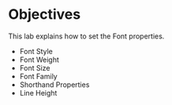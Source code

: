 # Objectives

This lab explains how to set the Font properties.  

- Font Style
- Font Weight
- Font Size
- Font Family
- Shorthand Properties
- Line Height


